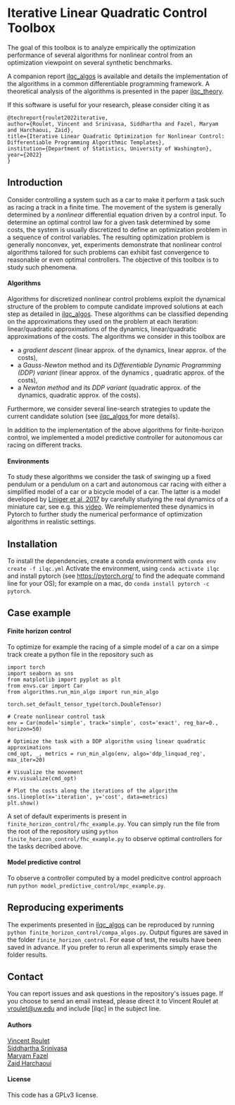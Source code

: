 # Iterative Linear Quadratic Control Toolbox
The goal of this toolbox is to analyze empirically the optimization performance of several algorithms for nonlinear
 control from an optimization viewpoint on several synthetic benchmarks.
 
A companion report [ilqc_algos](papers/ilqc_algos.pdf) is available and details the implementation of the algorithms
 in a common differentiable programming framework. A theoretical analysis of the algorithms is presented in the paper
  [ilqc_theory](papers/ilqc_theory.pdf).

If this software is useful for your research, please consider citing it as

```
@techreport{roulet2022iterative,
author={Roulet, Vincent and Srinivasa, Siddhartha and Fazel, Maryam and Harchaoui, Zaid},
title={Iterative Linear Quadratic Optimization for Nonlinear Control: Differentiable Programming Algorithmic Templates},
institution={Department of Statistics, University of Washington}, 
year={2022}
}
```
  
## Introduction
Consider controlling a system such as a car to make it perform a task such as racing a track in a finite time. The
 movement of the system is generally determined by a *nonlinear* differential equation driven by a control input. To
  determine an optimal control law for a given task determined by some costs, the system is usually discretized to
   define an optimization problem in a sequence of control variables. The resulting optimization problem is generally
    nonconvex, yet, experiments demonstrate that nonlinear control algorithms tailored for such problems can exhibit fast
    convergence to reasonable or even optimal controllers. The objective of this toolbox is to study such phenomena.
    
#### Algorithms
Algorithms for discretized nonlinear control problems exploit the dynamical structure of the problem to compute
 candidate improved solutions at each step as detailed in [ilqc_algos](papers/ilqc_algos.pdf). These algorithms can
  be classified depending on the approximations they used on the problem at each iteration: linear/quadratic
   approximations of the dynamics, linear/quadratic approximations of the costs. The algorithms we consider in this
    toolbox are
- a *gradient descent* (linear approx. of the dynamics, linear approx. of the costs),
- a *Gauss-Newton* method and its *Differentiable Dynamic Programming (DDP) variant* (linear approx. of the dynamics
, quadratic approx. of the costs),
- a *Newton method* and its *DDP variant* (quadratic approx. of the dynamics, quadratic approx. of the costs).
   
Furthermore, we consider several line-search strategies to update the current candidate solution (see [ilqc_algos
](papers/ilqc_algos.pdf) for more details). 

In addition to the implementation of the above algorithms for finite-horizon control, we implemented a model
 predictive controller for autonomous car racing on different tracks. 

#### Environments
To study these algorithms we consider the task of swinging up a fixed pendulum or a pendulum on a cart and autonomous 
car racing with either a simplified model of a car or a bicycle model of a car. The latter is a model developed by
 [Liniger et al, 2017](https://arxiv.org/abs/1711.07300) by carefully studying the real dynamics of a miniature car, 
 see e.g. this [video](https://www.youtube.com/watch?v=mXaElWYQKC4). We reimplemented these dynamics in Pytorch to
  further study the numerical performance of optimization algorithms in realistic settings. 
 
   
## Installation
To install the dependencies, create a conda environment with
``conda env create -f ilqc.yml``
Activate the environment, using
``conda activate ilqc`` 
and install pytorch (see https://pytorch.org/ to find the adequate command line for your OS); for example on a mac, do
``conda install pytorch -c pytorch``.

## Case example

#### Finite horizon control
To optimize for example the racing of a simple model of a car on a simpe track create a python file in the repository
 such as 
 ```
import torch
import seaborn as sns
from matplotlib import pyplot as plt
from envs.car import Car
from algorithms.run_min_algo import run_min_algo

torch.set_default_tensor_type(torch.DoubleTensor)

# Create nonlinear control task
env = Car(model='simple', track='simple', cost='exact', reg_bar=0., horizon=50)

# Optimize the task with a DDP algorithm using linear quadratic approximations
cmd_opt, _, metrics = run_min_algo(env, algo='ddp_linquad_reg', max_iter=20)

# Visualize the movement
env.visualize(cmd_opt)

# Plot the costs along the iterations of the algorithm
sns.lineplot(x='iteration', y='cost', data=metrics)
plt.show()

```

A set of default experiments is present in `finite_horizon_control/fhc_example.py`. You can simply run the file from
 the root of the repository using `python finite_horizon_control/fhc_example.py` to observe optimal controllers for
  the tasks decribed above.

#### Model predictive control
To observe a controller computed by a model predicitve control approach run `python model_predictive_control/mpc_example.py`.

## Reproducing experiments
The experiments presented in [ilqc_algos](papers/ilqc_algos.pdf) can be reproduced by running `python
 finite_horizon_control/compa_algos.py`. Output figures are saved in the folder `finite_horizon_control`. For ease of
  test, the results have been saved in advance. If you prefer to rerun all experiments simply erase the folder results. 
 
## Contact
You can report issues and ask questions in the repository's issues page. If you choose to send an email instead, please direct it to Vincent Roulet at vroulet@uw.edu and include [ilqc] in the subject line.


#### Authors
[Vincent Roulet](http://faculty.washington.edu/vroulet/)  
[Siddhartha Srinivasa](https://goodrobot.ai/)  
[Maryam Fazel](https://people.ece.uw.edu/fazel_maryam/)  
[Zaid Harchaoui](http://faculty.washington.edu/zaid/)  


#### License
This code has a GPLv3 license.

